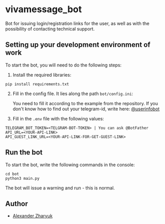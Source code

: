 # vivamessage_bot
Bot for issuing login/registration links for the user, as well as with the possibility of contacting technical support.

## Setting up your development environment of work
To start the bot, you will need to do the following steps:

1. Install the required libraries:
```shell
pip install requirements.txt
```
2. Fill in the config file. It lies along the path `bot/config.ini`:

    You need to fill it according to the example from the repository. If you don't know how to find out your telegram-id, write here: [@userinfobot](https://t.me/userinfobot)


3. Fill in the `.env` file with the following values:
```text
TELEGRAM_BOT_TOKEN=<TELGRAM-BOT-TOKEN> | You can ask @BotFather
API_URL=<YOUR-API-LINK>
API_GUEST_LINK_URL=<YOUR-API-LINK-FOR-GET-GUEST-LINK>
```

## Run the bot
To start the bot, write the following commands in the console:
```shell
cd bot
python3 main.py
```
The bot will issue a warning and run - this is normal.

## Author
- [Alexander Zharyuk](https://github.com/AlexanderZharyuk/)
